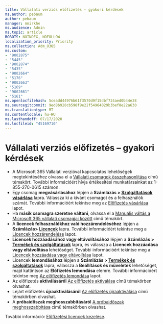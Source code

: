 ```yaml
---
title: Vállalati verziós előfizetés – gyakori kérdések
ms.author: pebaum
author: pebaum
manager: mnirkhe
ms.audience: Admin
ms.topic: article
ROBOTS: NOINDEX, NOFOLLOW
localization_priority: Priority
ms.collection: Adm_O365
ms.custom:
- "9002875"
- "5445"
- "9002874"
- "5435"
- "9002664"
- "5176"
- "9002663"
- "5169"
- "9002661"
- "5161"
ms.openlocfilehash: 5ceadd44976b61f3570d9f15dbf724aed0b44e38
ms.sourcegitcommit: 9ed8b920cb598f9e22f54964029b3bef8e22a630
ms.translationtype: MT
ms.contentlocale: hu-HU
ms.lasthandoff: 07/17/2020
ms.locfileid: "45169710"
---
```

# <a name="business-subscription-faq"></a>Vállalati verziós előfizetés – gyakori kérdések

- A Microsoft 365 Vállalati verzióval kapcsolatos lehetőségek megtekintéséhez olvassa el a [Vállalati csomagok összehasonlítása](https://www.microsoft.com/microsoft-365/compare-all-microsoft-365-products?&activetab=tab:primaryr2) című témakört. További információért hívja értékesítési munkatársainkat az 1-855-270-0615 számon.
- Egy csomag **megvásárlásához** lépjen a **Számlázás > [Szolgáltatások vásárlása](https://go.microsoft.com/fwlink/p/?linkid=868433)** lapra. Válassza ki a kívánt csomagot és a felhasználók számát. További információért tekintse meg az [Előfizetés vásárlása](https://docs.microsoft.com/microsoft-365/commerce/buy-another-subscription?view=o365-worldwide) lapot.
- Ha **másik csomagra szeretne váltani**, olvassa el a [Manuális váltás a Microsoft 365 vállalati csomagjai között](https://docs.microsoft.com/microsoft-365/commerce/subscriptions/switch-plans-manually?view=o365-worldwide) című témakört.
- A **licencek felhasználókhoz való hozzárendeléséhez** lépjen a **Számlázás> [Licencek](https://go.microsoft.com/fwlink/p/?linkid=842264)** lapra. További információért tekintse meg a [Licencek hozzárendelése](https://docs.microsoft.com/microsoft-365/admin/manage/assign-licenses-to-users?view=o365-worldwide) lapot.
- **Licencek hozzáadásához vagy eltávolításához** lépjen a **Számlázás > [Termékek és szolgáltatások](https://go.microsoft.com/fwlink/p/?linkid=842054)** lapra, és válassza a **Licencek hozzáadása vagy eltávolítása** lehetőséget. További információért tekintse meg a [Licencek hozzáadása vagy eltávolítása](https://docs.microsoft.com/microsoft-365/commerce/licenses/buy-licenses?view=o365-worldwide#add-or-remove-licenses-for-your-business-subscription) lapot.
- Licencek **lemondásához** lépjen a **Számlázás > [Termékek és szolgáltatások](https://go.microsoft.com/fwlink/p/?linkid=842054)** lapra, válassza a **Beállítások és műveletek** lehetőséget, majd kattintson az **Előfizetés lemondása** elemre. További információért tekintse meg [Az előfizetés lemondása](https://docs.microsoft.com/microsoft-365/commerce/subscriptions/cancel-your-subscription) lapot.
- Az előfizetés **aktiválásáról** [Az előfizetés aktiválása](https://docs.microsoft.com/alchemyinsights/activate-your-office-365-subscription) című témakörben olvashat.
- Lejárt előfizetés **újraaktiválásáról** [Az előfizetés újraaktiválása](https://docs.microsoft.com/alchemyinsights/reactivate-your-subscription) című témakörben olvashat.
- A **próbaidőszak meghosszabbításáról** [A próbaidőszak meghosszabbítása](https://docs.microsoft.com/alchemyinsights/extend-your-trial-for-office-365-for-business) című témakörben olvashat.

További információ: [Előfizetési licencek kezelése](https://docs.microsoft.com/microsoft-365/commerce/licenses/buy-licenses?view=o365-worldwide#add-or-remove-licenses-for-your-business-subscription).
